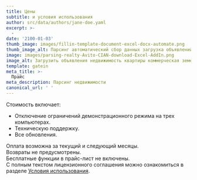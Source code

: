 ```yaml
---
title: Цены
subtitle: и условия использования
author: src/data/authors/jane-doe.yaml
excerpt: >-
  -
date: '2100-01-03'
thumb_image: images/fillin-template-document-excel-docx-automate.png
thumb_image_alt: Парсинг автоматический сбор данных загрузка объявлений Авито ЦИАН недвижимость
image: images/parsing-realty-Avito-CIAN-download-Excel-AddIn.png
image_alt: Загрузить объявления недвижимость квартиры коммерческая земельные участки с Авито и ЦИАН
template: gatein
meta_title: >-
  Прайс
meta_description: Парсинг недвижимости
canonical_url: ' '
---
```

Cтоимость включает:
- Отключение ограничений демонстрационного режима на трех компьютерах.
- Техническую поддержку.
- Все обновления.

Оплата возможна за текущий и следующий месяцы.  
Возвраты не предусмотрены.   
Бесплатные функции в прайс-лист не включены.  
С полным текстом лицензионного соглашения можно ознакомиться в разделе [Условия использования](https://robastik.ru/terms-of-service).
